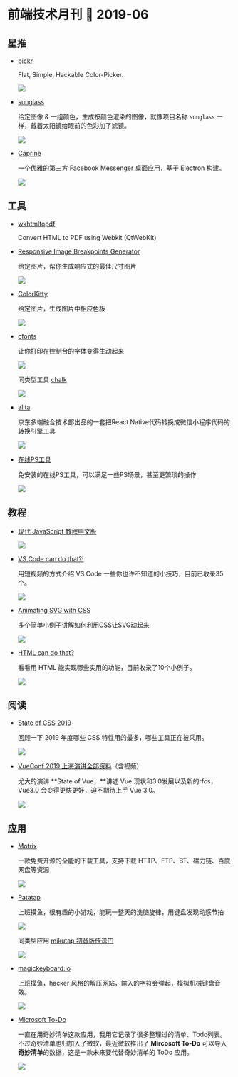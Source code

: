 # 前端技术月刊 📖 2019-06

## 星推

- [pickr](https://github.com/Simonwep/pickr)

    Flat, Simple, Hackable Color-Picker.

    ![](http://xlbd.me/content/images/2019/06/pickr.gif)

- [sunglass](https://github.com/Ovilia/sunglass)

    给定图像 & 一组颜色，生成按颜色渲染的图像，就像项目名称 `sunglass`  一样，戴着太阳镜给眼前的色彩加了滤镜。

    ![](http://xlbd.me/content/images/2019/06/sunglass.jpg)

- [Caprine](https://github.com/sindresorhus/caprine)

    一个优雅的第三方 Facebook Messenger 桌面应用，基于 Electron 构建。

    ![](http://xlbd.me/content/images/2019/06/Caprine.png)

## 工具

- [wkhtmltopdf](https://github.com/wkhtmltopdf/wkhtmltopdf)

    Convert HTML to PDF using Webkit (QtWebKit)

- [Responsive Image Breakpoints Generator](https://responsivebreakpoints.com/)

    给定图片，帮你生成响应式的最佳尺寸图片

    ![](http://xlbd.me/content/images/2019/06/responsivebreakpoints.jpg)

- [ColorKitty](https://github.com/Hopsken/colorkitty)

    给定图片，生成图片中相应色板

    ![](http://xlbd.me/content/images/2019/06/colorkitty.png)

- [cfonts](https://github.com/dominikwilkowski/cfonts)

    让你打印在控制台的字体变得生动起来

    ![](http://xlbd.me/content/images/2019/06/cfonts.png)

    同类型工具 [chalk](https://github.com/chalk/chalk)

    ![](http://xlbd.me/content/images/2019/06/chalk.jpg)

- [alita](https://github.com/areslabs/alita)

    京东多端融合技术部出品的一套把React Native代码转换成微信小程序代码的转换引擎工具

    ![](http://xlbd.me/content/images/2019/06/ares-alita.jpg)

- [在线PS工具](https://ps.gaoding.com/#/)

    免安装的在线PS工具，可以满足一些PS场景，甚至更繁琐的操作

    ![](http://xlbd.me/content/images/2019/06/online_photoshop.jpg)

## 教程

- [现代 JavaScript 教程中文版](https://github.com/javascript-tutorial/zh.javascript.info/tree/master)

    ![](http://xlbd.me/content/images/2019/06/javascript_info.jpg)

- [VS Code can do that?!](https://www.vscodecandothat.com/)

    用短视频的方式介绍 VS Code 一些你也许不知道的小技巧，目前已收录35个。

    ![](http://xlbd.me/content/images/2019/06/vscode_can_do_that-.jpg)

- [Animating SVG with CSS](https://blog.logrocket.com/animating-svg-with-css-83e8e27d739c/)

    多个简单小例子讲解如何利用CSS让SVG动起来

    ![](http://xlbd.me/content/images/2019/06/animating_svg_with_css.png)

- [HTML can do that?](https://dev.to/ananyaneogi/html-can-do-that-c0n)

    看看用 HTML 能实现哪些实用的功能，目前收录了10个小例子。

    ![](http://xlbd.me/content/images/2019/06/html_can_do_that-.png)

## 阅读

- [State of CSS 2019](https://2019.stateofcss.com/)

    回顾一下 2019 年度哪些 CSS 特性用的最多，哪些工具正在被采用。

    ![](http://xlbd.me/content/images/2019/06/State_of_CSS_2019.jpg)

- [VueConf 2019 上海演讲全部资料](https://www.yuque.com/vueconf/2019)（含视频）

    尤大的演讲 **State of Vue，**讲述 Vue 现状和3.0发展以及新的rfcs，Vue3.0 会变得更快更好，迫不期待上手 Vue 3.0。

    ![](http://xlbd.me/content/images/2019/06/vueconf_2019.jpg)

## 应用

- [Motrix](https://motrix.app/zh-CN/)

    一款免费开源的全能的下载工具，支持下载 HTTP、FTP、BT、磁力链、百度网盘等资源

    ![](http://xlbd.me/content/images/2019/06/Motrix.jpg)

- [Patatap](https://patatap.com/)

    上班摸鱼，很有趣的小游戏，能玩一整天的洗脑旋律，用键盘发现动感节拍

    ![](http://xlbd.me/content/images/2019/06/patatap.jpg)

    同类型应用 [mikutap 初音版传送门](https://aidn.jp/mikutap/)

    ![](http://xlbd.me/content/images/2019/06/mikutap.png)

- [magickeyboard.io](http://magickeyboard.io/)

    上班摸鱼，hacker 风格的解压网站，输入的字符会弹起，模拟机械键盘音效。

    ![](http://xlbd.me/content/images/2019/06/magickeyboard.jpg)

- [Microsoft To-Do](https://apps.apple.com/cn/app/microsoft-to-do/id1274495053?mt=12)

    一直在用奇妙清单这款应用，我用它记录了很多整理过的清单、Todo列表。不过奇妙清单也归加入了微软，最近微软推出了 **Mircosoft To-Do** 可以导入**奇妙清单**的数据，这是一款未来要代替奇妙清单的 ToDo 应用。

    ![](http://xlbd.me/content/images/2019/06/mircosoft_todo.png)